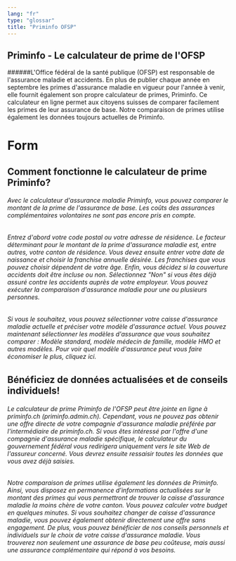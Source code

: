 ```yaml
---
lang: "fr"
type: "glossar"
title: "Priminfo OFSP"
---
```


## Priminfo - Le calculateur de prime de l'OFSP

######L'Office fédéral de la santé publique (OFSP) est responsable de l'assurance maladie et accidents. En plus de publier chaque année en septembre les primes d'assurance maladie en vigueur pour l'année à venir, elle fournit également son propre calculateur de primes, Priminfo. Ce calculateur en ligne permet aux citoyens suisses de comparer facilement les primes de leur assurance de base. Notre comparaison de primes utilise également les données toujours actuelles de Priminfo.

# Form

## Comment fonctionne le calculateur de prime Priminfo?

###### Avec le calculateur d'assurance maladie Priminfo, vous pouvez comparer le montant de la prime de l'assurance de base. Les coûts des assurances complémentaires volontaires ne sont pas encore pris en compte.

###### Entrez d'abord votre code postal ou votre adresse de résidence. Le facteur déterminant pour le montant de la prime d'assurance maladie est, entre autres, votre canton de résidence. Vous devez ensuite entrer votre date de naissance et choisir la franchise annuelle désirée. Les franchises que vous pouvez choisir dépendent de votre âge. Enfin, vous décidez si la couverture accidents doit être incluse ou non. Sélectionnez "Non" si vous êtes déjà assuré contre les accidents auprès de votre employeur. Vous pouvez exécuter la comparaison d'assurance maladie pour une ou plusieurs personnes.

###### Si vous le souhaitez, vous pouvez sélectionner votre caisse d'assurance maladie actuelle et préciser votre modèle d'assurance actuel. Vous pouvez maintenant sélectionner les modèles d'assurance que vous souhaitez comparer : Modèle standard, modèle médecin de famille, modèle HMO et autres modèles. Pour voir quel modèle d'assurance peut vous faire économiser le plus, cliquez ici.

## Bénéficiez de données actualisées et de conseils individuels!

###### Le calculateur de prime Priminfo de l'OFSP peut être jointe en ligne à priminfo.ch (priminfo.admin.ch). Cependant, vous ne pouvez pas obtenir une offre directe de votre compagnie d'assurance maladie préférée par l'intermédiaire de priminfo.ch. Si vous êtes intéressé par l'offre d'une compagnie d'assurance maladie spécifique, le calculateur du gouvernement fédéral vous redirigera uniquement vers le site Web de l'assureur concerné. Vous devrez ensuite ressaisir toutes les données que vous avez déjà saisies.

###### Notre comparaison de primes utilise également les données de Priminfo. Ainsi, vous disposez en permanence d'informations actualisées sur le montant des primes qui vous permettront de trouver la caisse d'assurance maladie la moins chère de votre canton. Vous pouvez calculer votre budget en quelques minutes. Si vous souhaitez changer de caisse d'assurance maladie, vous pouvez également obtenir directement une offre sans engagement. De plus, vous pouvez bénéficier de nos conseils personnels et individuels sur le choix de votre caisse d'assurance maladie. Vous trouverez non seulement une assurance de base peu coûteuse, mais aussi une assurance complémentaire qui répond à vos besoins.
